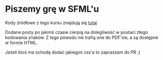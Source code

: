 # Piszemy grę w SFML'u

Kody źródłowe z tego kursu znajdują się [tutaj](../../Piszemy-Platformowke-2D/lectures)

Dodane posty po jakimś czasie cierpią na dolegliwość w postaci złego kodowania znaków.
Z tego powodu nie trafią one do PDF'ów, a są dostępne w formie HTML.

Jeżeli ktoś ma ochodę dodać jakiegoś css'a to zapraszam do PR ;)
